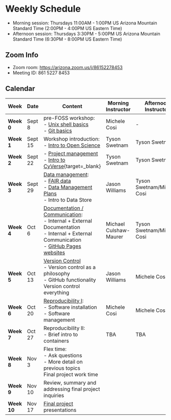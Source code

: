 # Weekly Schedule

- Morning session: Thursdays 11:00AM - 1:00PM US Arizona Mountain Standard Time (2:00PM - 4:00PM US
Eastern Time)
- Afternoon session: Thursdays 3:30PM - 5:00PM US Arizona Mountain Standard Time (6:30PM - 8:00PM US
Eastern Time)

## Zoom Info

- Zoom room: https://arizona.zoom.us/j/86152278453
- Meeting ID: 861 5227 8453

## Calendar

| Week | Date | Content | Morning Instructor | Afternoon Instructor |
|---|---|---|---|---|
| **Week 0** | Sept 8 | pre-FOSS workshop: <br> - [Unix shell basics](00_basics.md#the-unix-shell) <br> - [Git basics](00_basics.md#git-and-github) | Michele Cosi | - |
| **Week 1** | Sept 15 | Workshop introduction: <br> - [Intro to Open Science](01_intro_open_sci.md) | Tyson Swetnam | Tyson Swetnam |
| **Week 2** | Sept 22 | - [Project management](02_project_management.md) <br> - [Intro to CyVerse](https://learning.cyverse.org/what_is_cyverse/){target=_blank}| Tyson Swetnam | Tyson Swetnam |
| **Week 3** | Sept 29 | [Data management](03_managing_data.md): <br> - [FAIR data](03_managing_data.md#fair-data) <br> - [Data Management Plans](03_managing_data.md#data-management-plans) <br> - Intro to Data Store | Jason Williams | Tyson Swetnam/Michele Cosi |
| **Week 4** | Oct 6 | [Documentation / Communication](04_documentation_communication.md): <br> - Internal + External Documentation <br> - Internal + External Communication <br> - [GitHub Pages websites](documentation/githubpages.md) | Michael Culshaw-Maurer | Tyson Swetnam/Michele Cosi |
| **Week 5** | Oct 13 | [Version Control](05_version_control.md) <br> - Version control as a philosophy <br> - GitHub functionality <br> Version control everything | Jason Williams | Michele Cosi |
| **Week 6** | Oct 20 | [Reproducibility I](06_reproducibility.md): <br> - Software installation <br> - Software management | Michele Cosi | Michele Cosi |
| **Week 7** | Oct 27 | Reproducibility II: <br> - Brief intro to containers | TBA | TBA |
| **Week 8** | Nov 3 | Flex time: <br> - Ask questions <br> - More detail on previous topics <br> Final project work time | 
| **Week 9** |  Nov 10 | Review, summary and addressing final project inquiries |
| **Week 10** | Nov 17 | [Final project](final_project/overview.md) presentations |